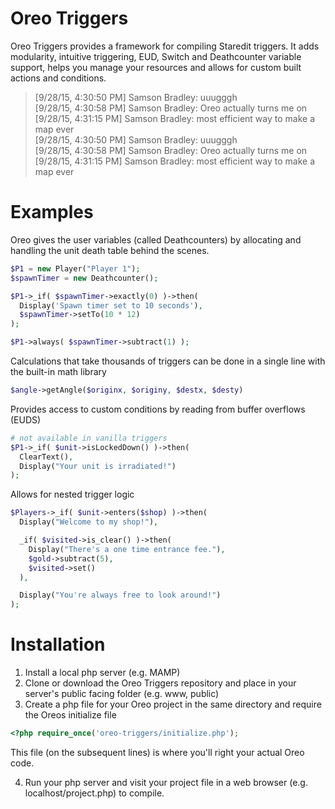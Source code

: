 # Oreo Triggers
Oreo Triggers provides a framework for compiling Staredit triggers. It adds modularity, intuitive triggering, EUD, Switch and Deathcounter variable support, helps you manage your resources and allows for custom built actions and conditions.

> [9/28/15, 4:30:50 PM] Samson Bradley: uuugggh  
> [9/28/15, 4:30:58 PM] Samson Bradley: Oreo actually turns me on  
> [9/28/15, 4:31:15 PM] Samson Bradley: most efficient way to make a map ever  
> [9/28/15, 4:30:50 PM] Samson Bradley: uuugggh  
> [9/28/15, 4:30:58 PM] Samson Bradley: Oreo actually turns me on  
> [9/28/15, 4:31:15 PM] Samson Bradley: most efficient way to make a map ever  

# Examples
Oreo gives the user variables (called Deathcounters) by allocating and handling the unit death table behind the scenes.

```php
$P1 = new Player("Player 1");
$spawnTimer = new Deathcounter();

$P1->_if( $spawnTimer->exactly(0) )->then(
  Display('Spawn timer set to 10 seconds'),
  $spawnTimer->setTo(10 * 12)
);

$P1->always( $spawnTimer->subtract(1) );
```

Calculations that take thousands of triggers can be done in a single line with the built-in math library
```php
$angle->getAngle($originx, $originy, $destx, $desty)
```

Provides access to custom conditions by reading from buffer overflows (EUDS)
```php
# not available in vanilla triggers
$P1->_if( $unit->isLockedDown() )->then(
  ClearText(),
  Display("Your unit is irradiated!")
);
```

Allows for nested trigger logic
```php
$Players->_if( $unit->enters($shop) )->then(
  Display("Welcome to my shop!"),

  _if( $visited->is_clear() )->then(
    Display("There's a one time entrance fee."),
    $gold->subtract(5),
    $visited->set()
  ),  

  Display("You're always free to look around!")
);
```

# Installation
1. Install a local php server (e.g. MAMP)
2. Clone or download the Oreo Triggers repository and place in your server's public facing folder (e.g. www, public)
3. Create a php file for your Oreo project in the same directory and require the Oreos initialize file
  ```php
  <?php require_once('oreo-triggers/initialize.php');
  ```
  This file (on the subsequent lines) is where you'll right your actual Oreo code.

4. Run your php server and visit your project file in a web browser (e.g. localhost/project.php) to compile.

